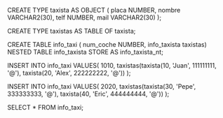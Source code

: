 CREATE TYPE taxista AS OBJECT (
	placa NUMBER,
	nombre VARCHAR2(30),
	telf NUMBER,
	mail VARCHAR2(30)
);

CREATE TYPE taxistas AS TABLE OF taxista;

CREATE TABLE info_taxi (
	num_coche NUMBER,
	info_taxista taxistas)
	NESTED TABLE info_taxista STORE AS info_taxista_nt;

INSERT INTO info_taxi VALUES(
	1010,
	taxistas(taxista(10, 'Juan', 111111111, '@'),
			 taxista(20, 'Alex', 222222222, '@'))
);

INSERT INTO info_taxi VALUES(
	2020,
	taxistas(taxista(30, 'Pepe', 333333333, '@'),
			 taxista(40, 'Eric', 444444444, '@'))
);

SELECT * FROM info_taxi;